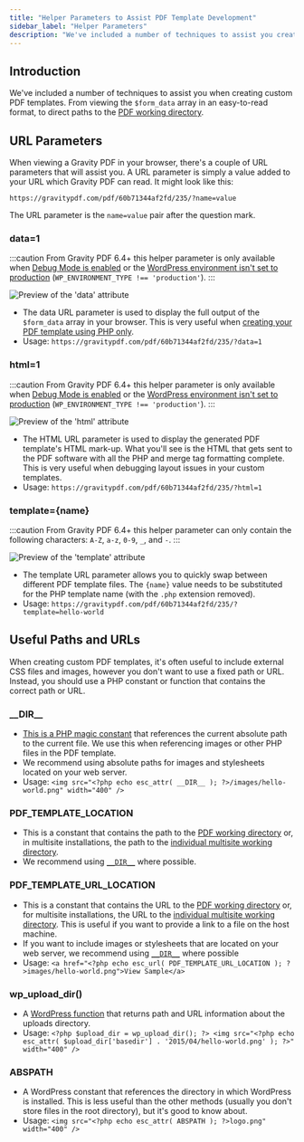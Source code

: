 ```yaml
---
title: "Helper Parameters to Assist PDF Template Development"
sidebar_label: "Helper Parameters"
description: "We've included a number of techniques to assist you create custom PDF templates. From viewing the $form_data array to direct paths for the PDF directory."
---
```


## Introduction 

We've included a number of techniques to assist you when creating custom PDF templates. From viewing the `$form_data` array in an easy-to-read format, to direct paths to the [PDF working directory](first-custom-pdf.md#pdf-working-directory).

## URL Parameters

When viewing a Gravity PDF in your browser, there's a couple of URL parameters that will assist you. A URL parameter is simply a value added to your URL which Gravity PDF can read. It might look like this:

    https://gravitypdf.com/pdf/60b71344af2fd/235/?name=value

The URL parameter is the `name=value` pair after the question mark.

### data=1

:::caution
From Gravity PDF 6.4+ this helper parameter is only available when [Debug Mode is enabled](../users/global-settings.md#debug-mode) or the [WordPress environment isn't set to production](https://make.wordpress.org/core/2020/07/24/new-wp_get_environment_type-function-in-wordpress-5-5/) (`WP_ENVIRONMENT_TYPE !== 'production'`).
:::

![Preview of the 'data' attribute](https://resources.gravitypdf.com/uploads/2015/11/data.png)

* The data URL parameter is used to display the full output of the `$form_data` array in your browser. This is very useful when [creating your PDF template using PHP only](php-form-data-array.md).
* Usage: `https://gravitypdf.com/pdf/60b71344af2fd/235/?data=1`

### html=1

:::caution
From Gravity PDF 6.4+ this helper parameter is only available when [Debug Mode is enabled](../users/global-settings.md#debug-mode) or the [WordPress environment isn't set to production](https://make.wordpress.org/core/2020/07/24/new-wp_get_environment_type-function-in-wordpress-5-5/) (`WP_ENVIRONMENT_TYPE !== 'production'`).
:::

![Preview of the 'html' attribute](https://resources.gravitypdf.com/uploads/2015/11/html.png)

* The HTML URL parameter is used to display the generated PDF template's HTML mark-up. What you'll see is the HTML that gets sent to the PDF software with all the PHP and merge tag formatting complete. This is very useful when debugging layout issues in your custom templates.
* Usage: `https://gravitypdf.com/pdf/60b71344af2fd/235/?html=1`

### template={name}

:::caution
From Gravity PDF 6.4+ this helper parameter can only contain the following characters: `A-Z`, `a-z`, `0-9`, `_`, and `-`.
:::

![Preview of the 'template' attribute](https://resources.gravitypdf.com/uploads/2015/11/template.png)

* The template URL parameter allows you to quickly swap between different PDF template files. The `{name}` value needs to be substituted for the PHP template name (with the `.php` extension removed).
* Usage: `https://gravitypdf.com/pdf/60b71344af2fd/235/?template=hello-world`

## Useful Paths and URLs

When creating custom PDF templates, it's often useful to include external CSS files and images, however you don't want to use a fixed path or URL. Instead, you should use a PHP constant or function that contains the correct path or URL.

### \_\_DIR\_\_
* [This is a PHP magic constant](http://php.net/manual/en/language.constants.predefined.php) that references the current absolute path to the current file. We use this when referencing images or other PHP files in the PDF template.
* We recommend using absolute paths for images and stylesheets located on your web server.
* Usage: `<img src="<?php echo esc_attr( __DIR__ ); ?>/images/hello-world.png" width="400" />`

### PDF\_TEMPLATE\_LOCATION
* This is a constant that contains the path to the [PDF working directory](first-custom-pdf.md#pdf-working-directory) or, in multisite installations, the path to the [individual multisite working directory](first-custom-pdf.md#multisite-structure).
* We recommend using [`__DIR__`](#__dir__) where possible.

### PDF\_TEMPLATE\_URL\_LOCATION
* This is a constant that contains the URL to the [PDF working directory](first-custom-pdf.md#pdf-working-directory) or, for multisite installations, the URL to the [individual multisite working directory](first-custom-pdf.md#multisite-structure). This is useful if you want to provide a link to a file on the host machine.
* If you want to include images or stylesheets that are located on your web server, we recommend using [`__DIR__`](#__dir__) where possible
* Usage: `<a href="<?php echo esc_url( PDF_TEMPLATE_URL_LOCATION ); ?>images/hello-world.png">View Sample</a>`

### wp\_upload\_dir()
* A [WordPress function](https://codex.wordpress.org/Function_Reference/wp_upload_dir) that returns path and URL information about the uploads directory.
* Usage: `<?php $upload_dir = wp_upload_dir(); ?> <img src="<?php echo esc_attr( $upload_dir['basedir'] . '2015/04/hello-world.png' ); ?>" width="400" />`

### ABSPATH
* A WordPress constant that references the directory in which WordPress is installed. This is less useful than the other methods (usually you don't store files in the root directory), but it's good to know about.
* Usage: `<img src="<?php echo esc_attr( ABSPATH ); ?>logo.png" width="400" />`

